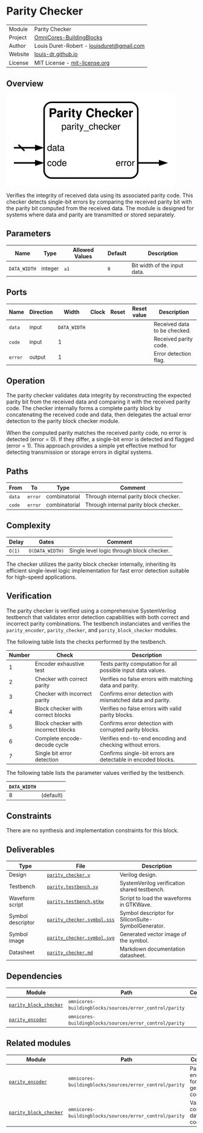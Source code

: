 # Parity Checker

|         |                                                                                  |
| ------- | -------------------------------------------------------------------------------- |
| Module  | Parity Checker                                                                   |
| Project | [OmniCores-BuildingBlocks](https://github.com/Louis-DR/OmniCores-BuildingBlocks) |
| Author  | Louis Duret-Robert - [louisduret@gmail.com](mailto:louisduret@gmail.com)         |
| Website | [louis-dr.github.io](https://louis-dr.github.io)                                 |
| License | MIT License - [mit-license.org](https://mit-license.org)                         |

## Overview

![parity_checker](parity_checker.symbol.svg)

Verifies the integrity of received data using its associated parity code. This checker detects single-bit errors by comparing the received parity bit with the parity bit computed from the received data. The module is designed for systems where data and parity are transmitted or stored separately.

## Parameters

| Name         | Type    | Allowed Values | Default | Description                  |
| ------------ | ------- | -------------- | ------- | ---------------------------- |
| `DATA_WIDTH` | integer | `≥1`           | `8`     | Bit width of the input data. |

## Ports

| Name    | Direction | Width        | Clock | Reset | Reset value | Description                  |
| ------- | --------- | ------------ | ----- | ----- | ----------- | ---------------------------- |
| `data`  | input     | `DATA_WIDTH` |       |       |             | Received data to be checked. |
| `code`  | input     | 1            |       |       |             | Received parity code.        |
| `error` | output    | 1            |       |       |             | Error detection flag.        |

## Operation

The parity checker validates data integrity by reconstructing the expected parity bit from the received data and comparing it with the received parity code. The checker internally forms a complete parity block by concatenating the received code and data, then delegates the actual error detection to the parity block checker module.

When the computed parity matches the received parity code, no error is detected (error = 0). If they differ, a single-bit error is detected and flagged (error = 1). This approach provides a simple yet effective method for detecting transmission or storage errors in digital systems.

## Paths

| From   | To      | Type          | Comment                                |
| ------ | ------- | ------------- | -------------------------------------- |
| `data` | `error` | combinatorial | Through internal parity block checker. |
| `code` | `error` | combinatorial | Through internal parity block checker. |

## Complexity

| Delay  | Gates           | Comment                                   |
| ------ | --------------- | ----------------------------------------- |
| `O(1)` | `O(DATA_WIDTH)` | Single level logic through block checker. |

The checker utilizes the parity block checker internally, inheriting its efficient single-level logic implementation for fast error detection suitable for high-speed applications.

## Verification

The parity checker is verified using a comprehensive SystemVerilog testbench that validates error detection capabilities with both correct and incorrect parity combinations. The testbench instanciates and verifies the `parity_encoder`, `parity_checker`, and `parity_block_checker` modules.

The following table lists the checks performed by the testbench.

| Number | Check                               | Description                                                  |
| ------ | ----------------------------------- | ------------------------------------------------------------ |
| 1      | Encoder exhaustive test             | Tests parity computation for all possible input data values. |
| 2      | Checker with correct parity         | Verifies no false errors with matching data and parity.      |
| 3      | Checker with incorrect parity       | Confirms error detection with mismatched data and parity.    |
| 4      | Block checker with correct blocks   | Verifies no false errors with valid parity blocks.           |
| 5      | Block checker with incorrect blocks | Confirms error detection with corrupted parity blocks.       |
| 6      | Complete encode-decode cycle        | Verifies end-to-end encoding and checking without errors.    |
| 7      | Single bit error detection          | Confirms single-bit errors are detectable in encoded blocks. |

The following table lists the parameter values verified by the testbench.

| `DATA_WIDTH` |           |
| ------------ | --------- |
| 8            | (default) |

## Constraints

There are no synthesis and implementation constraints for this block.

## Deliverables

| Type              | File                                                     | Description                                         |
| ----------------- | -------------------------------------------------------- | --------------------------------------------------- |
| Design            | [`parity_checker.v`](parity_checker.v)                   | Verilog design.                                     |
| Testbench         | [`parity.testbench.sv`](parity.testbench.sv)             | SystemVerilog verification shared testbench.        |
| Waveform script   | [`parity.testbench.gtkw`](parity.testbench.gtkw)         | Script to load the waveforms in GTKWave.            |
| Symbol descriptor | [`parity_checker.symbol.sss`](parity_checker.symbol.sss) | Symbol descriptor for SiliconSuite-SymbolGenerator. |
| Symbol image      | [`parity_checker.symbol.svg`](parity_checker.symbol.svg) | Generated vector image of the symbol.               |
| Datasheet         | [`parity_checker.md`](parity_checker.md)                 | Markdown documentation datasheet.                   |

## Dependencies

| Module                                            | Path                                                    | Comment |
| ------------------------------------------------- | ------------------------------------------------------- | ------- |
| [`parity_block_checker`](parity_block_checker.md) | `omnicores-buildingblocks/sources/error_control/parity` |         |
| [`parity_encoder`](parity_encoder.md)             | `omnicores-buildingblocks/sources/error_control/parity` |         |

## Related modules

| Module                                            | Path                                                    | Comment                              |
| ------------------------------------------------- | ------------------------------------------------------- | ------------------------------------ |
| [`parity_encoder`](parity_encoder.md)             | `omnicores-buildingblocks/sources/error_control/parity` | Parity encoder for generating codes. |
| [`parity_block_checker`](parity_block_checker.md) | `omnicores-buildingblocks/sources/error_control/parity` | Variant for combined data and code.  |
